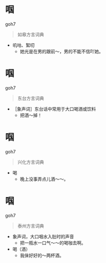 # 啯
goh7
> 如皋方言词典
- 叽咕、絮叨
  - 她光是在男的跟前～，男的不能不信吖她。

# 啯
goh7
> 东台方言词典
- ［象声词］东台话中常用于大口喝酒或饮料
  - 把酒～掉！

# 啯
goh7
> 兴化方言词典
- 喝
  - 晚上没事弄点儿酒～～。


# 啯
goh7
> 泰州方言词典
- 象声词，大口咽水入肚时的声音
  - 把一瓶水一口气～～的喝咖去啊。
- 喝（酒）
  - 我俫好好的～两杯酒。
